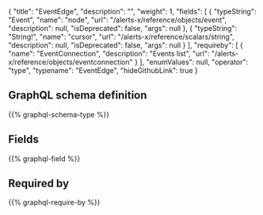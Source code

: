{
  "title": "EventEdge",
  "description": "",
  "weight": 1,
  "fields": [
    {
      "typeString": "Event",
      "name": "node",
      "url": "/alerts-x/reference/objects/event",
      "description": null,
      "isDeprecated": false,
      "args": null
    },
    {
      "typeString": "String!",
      "name": "cursor",
      "url": "/alerts-x/reference/scalars/string",
      "description": null,
      "isDeprecated": false,
      "args": null
    }
  ],
  "requireby": [
    {
      "name": "EventConnection",
      "description": "Events list",
      "url": "/alerts-x/reference/objects/eventconnection"
    }
  ],
  "enumValues": null,
  "operator": "type",
  "typename": "EventEdge",
  "hideGithubLink": true
}
## GraphQL schema definition

{{% graphql-schema-type %}}

## Fields

{{% graphql-field %}}

## Required by

{{% graphql-require-by %}}
